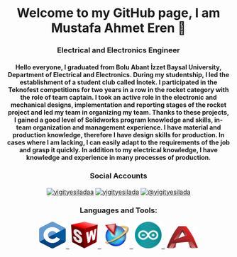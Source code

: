 <h1 align="center">Welcome to my GitHub page, I am Mustafa Ahmet Eren 👋</h1>
<h3 align="center">Electrical and Electronics Engineer</h3>
<h4 align="center">Hello everyone,
I graduated from Bolu Abant İzzet Baysal University, Department of Electrical and Electronics. During my studentship, I led the establishment of a student club called İnotek. I participated in the Teknofest competitions for two years in a row in the rocket category with the role of team captain. I took an active role in the electronic and mechanical designs, implementation and reporting stages of the rocket project and led my team in organizing my team. Thanks to these projects, I gained a good level of Solidworks program knowledge and skills, in-team organization and management experience.
I have material and production knowledge, therefore I have design skills for production. In cases where I am lacking, I can easily adapt to the requirements of the job and grasp it quickly. In addition to my electrical knowledge, I have knowledge and experience in many processes of production.</h4>

<h3 align="center">Social Accounts</h3>
<p align="center">
<a href="https://linkedin.com/in/mustafaahmeteren" target="blank"><img align="center" src="https://raw.githubusercontent.com/rahuldkjain/github-profile-readme-generator/master/src/images/icons/Social/linked-in-alt.svg" alt="yigityesiladaa" height="30" width="40" /></a>
<a href="https://instagram.com/m.ahmeterenn" target="blank"><img align="center" src="https://raw.githubusercontent.com/rahuldkjain/github-profile-readme-generator/master/src/images/icons/Social/instagram.svg" alt="yigityesilada" height="30" width="40" /></a>
<a href="https://mail.google.com/mail/?view=cm&source=mailto&to=mazmod11a@gmail.com" target="blank"><img align="center" src="https://www.vectorlogo.zone/logos/gmail/gmail-icon.svg" alt="@yigityesilada" height="30" width="40" /></a>
</p>

<h3 align="center">Languages and Tools:</h3>
<p align="center">
<a href="https://www.geeksforgeeks.org/c-programming-language/" target="_blank" rel="noreferrer"> <img src="https://github.com/mustafaahmeteren/mustafaahmeteren/blob/main/languages_and_tools/c-logo.png" alt="kotlin" width="60" height="60"/>&nbsp;&nbsp;</a>
<a href="https://www.solidworks.com/tr" target="_blank" rel="noreferrer"> <img src="https://github.com/mustafaahmeteren/mustafaahmeteren/blob/main/languages_and_tools/solid.png" alt="kotlin" width="60" height="60"/>&nbsp;&nbsp;</a>
<a href="https://trials.sw.siemens.com/en-US/trials/nx-core-designer" target="_blank" rel="noreferrer"> <img src="https://github.com/mustafaahmeteren/mustafaahmeteren/blob/main/languages_and_tools/nx.png" alt="kotlin" width="60" height="60"/>&nbsp;&nbsp;</a>
<a href="https://www.arduino.cc/" target="_blank" rel="noreferrer"> <img src="https://github.com/mustafaahmeteren/mustafaahmeteren/blob/main/languages_and_tools/arduino.png" alt="kotlin" width="60" height="60"/>&nbsp;&nbsp;</a>
<a href="https://www.autodesk.com/" target="_blank" rel="noreferrer"> <img src="https://github.com/mustafaahmeteren/mustafaahmeteren/blob/main/languages_and_tools/autocad.png" alt="kotlin" width="70" height="50"/></a>
</p>
